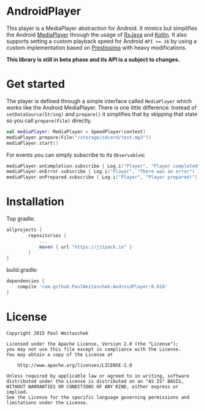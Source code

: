 # AndroidPlayer
This player is a MediaPlayer abstraction for Android. It mimics but simplifies the Android [MediaPlayer](https://developer.android.com/reference/android/media/MediaPlayer.html) through the usage of [RxJava](https://github.com/ReactiveX/RxJava) and [Kotlin](https://kotlinlang.org/).
It also supports setting a custom playback speed for Android `API >= 16` by using a custom implementation based on [Prestissimo](https://github.com/TheRealFalcon/Prestissimo) with heavy modifications.

**This library is still in beta phase and its API is a subject to changes.**

# Get started
The player is defined through a simple interface called `MediaPlayer` which works like the Android MediaPlayer. There is one little difference: Instead of `setDataSource(String)` and `prepare()` it simplifies that by skipping that state so you call `prepare(File)` directly.
```kotlin
val mediaPlayer: MediaPlayer = SpeedPlayer(context)
mediaPlayer.prepare(File("/storage/sdcard/test.mp3"))
mediaPlayer.start()
```
For events you can simply subscribe to its `Observable`s:
```kotlin
mediaPlayer.onCompletion.subscribe { Log.i("Player", "Player completed") }
mediaPlayer.onError.subscribe { Log.i("Player", "There was an error") }
mediaPlayer.onPrepared.subscribe { Log.i("Player", "Player prepared!") }
```

# Installation
Top gradle:
```gradle
allprojects {
		repositories {
			...
			maven { url "https://jitpack.io" }
		}
}
```
build.gradle:
```gradle
dependencies {
    compile 'com.github.PaulWoitaschek:AndroidPlayer:0.010'
}
```



# License
```
Copyright 2015 Paul Woitaschek

Licensed under the Apache License, Version 2.0 (the "License");
you may not use this file except in compliance with the License.
You may obtain a copy of the License at

    http://www.apache.org/licenses/LICENSE-2.0

Unless required by applicable law or agreed to in writing, software
distributed under the License is distributed on an "AS IS" BASIS,
WITHOUT WARRANTIES OR CONDITIONS OF ANY KIND, either express or implied.
See the License for the specific language governing permissions and
limitations under the License.
```
